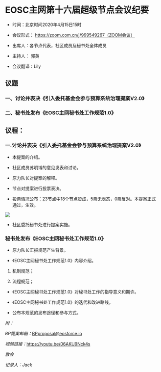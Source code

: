 EOSC主网第十六届超级节点会议纪要
================================

-   时间：北京时间2020年4月15日15时

-   会议形式： https://zoom.com.cn/j/999549267（ZOOM会议）

-   出席人：各节点代表，社区成员及秘书处全体成员

-   主持人： 郭英

-   会议翻译：Lily

议题
----

### 一、讨论并表决《引入委托基金会参与预算系统治理提案V2.0》

### 二、秘书处发布《EOSC主网秘书处工作规范1.0》

议程：
------

### 一.讨论并表决《引入委托基金会参与预算系统治理提案V2.0》

-   本提案的介绍。

-   社区成员苏明博的意见发表和讨论。

-   原力队长对提案的解释。

-   节点对提案进行投票表决。

-   投票情况公布：23节点中18个节点赞成，5票无表态，0票反对。本提案正式通过，生效。

![](media/68e0a2926b48d8b20c0aa58e54e98111.jpg)

-   社区委托秘书处进行提案实施。

### 秘书处发布《EOSC主网秘书处工作规范1.0》

-   原力队长汇报规范产生背景。

-   《EOSC主网秘书处工作规范1.0》内容介绍。

1.  机制规范；

2.  流程规范；

-   《EOSC主网秘书处工作规范1.0》对秘书处工作的指导意义和期许。

-   《EOSC主网秘书处工作规范1.0》的迭代和改进路线。

-   公布本规范的发布途径和参与方式。

*附：*

*BP提案邮箱：*<BPproposal@eosforce.io>

*视频链接：*<https://youtu.be/06AKU9Nck4s>

*散会*

*记录人：Jack*
